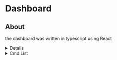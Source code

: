 # Dashboard
## About
the dashboard was written in typescript using React
<details>
  <summery>Functions</summery>
  - Discord bot setup
  - Database configuration
  - Cloud connection
</details>
<details>
  <summary>Cmd List</summary>
</details>
